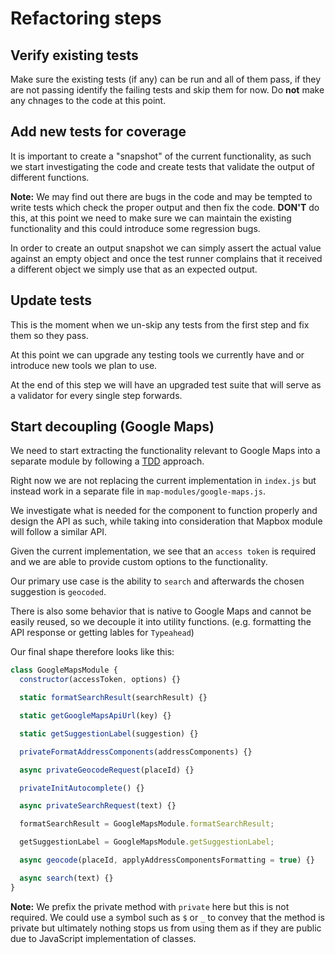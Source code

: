 # Refactoring steps

## Verify existing tests

Make sure the existing tests (if any) can be run and all of them pass, if they are not passing identify the failing tests and skip them for now. Do **not** make any chnages to the code at this point.

## Add new tests for coverage

It is important to create a "snapshot" of the current functionality, as such we start investigating the code and create tests that validate the output of different functions.

**Note:** We may find out there are bugs in the code and may be tempted to write tests which check the proper output and then fix the code. **DON'T** do this, at this point we need to make sure we can maintain the existing functionality and this could introduce some regression bugs.

In order to create an output snapshot we can simply assert the actual value against an empty object and once the test runner complains that it received a different object we simply use that as an expected output.

## Update tests

This is the moment when we un-skip any tests from the first step and fix them so they pass.

At this point we can upgrade any testing tools we currently have and or introduce new tools we plan to use.

At the end of this step we will have an upgraded test suite that will serve as a validator for every single step forwards.

## Start decoupling (Google Maps)

We need to start extracting the functionality relevant to Google Maps into a separate module by following a [TDD](https://en.wikipedia.org/wiki/Test-driven_development) approach.

Right now we are not replacing the current implementation in `index.js` but instead work in a separate file in `map-modules/google-maps.js`.

We investigate what is needed for the component to function properly and design the API as such, while taking into consideration that Mapbox module will follow a similar API.

Given the current implementation, we see that an `access token` is required and we are able to provide custom options to the functionality.

Our primary use case is the ability to `search` and afterwards the chosen suggestion is `geocoded`.

There is also some behavior that is native to Google Maps and cannot be easily reused, so we decouple it into utility functions. (e.g. formatting the API response or getting lables for `Typeahead`)

Our final shape therefore looks like this:

```js
class GoogleMapsModule {
  constructor(accessToken, options) {}

  static formatSearchResult(searchResult) {}

  static getGoogleMapsApiUrl(key) {}

  static getSuggestionLabel(suggestion) {}

  privateFormatAddressComponents(addressComponents) {}

  async privateGeocodeRequest(placeId) {}

  privateInitAutocomplete() {}

  async privateSearchRequest(text) {}

  formatSearchResult = GoogleMapsModule.formatSearchResult;

  getSuggestionLabel = GoogleMapsModule.getSuggestionLabel;

  async geocode(placeId, applyAddressComponentsFormatting = true) {}

  async search(text) {}
}
```

**Note:** We prefix the private method with `private` here but this is not required. We could use a symbol such as `$` or `_` to convey that the method is private but ultimately nothing stops us from using them as if they are public due to JavaScript implementation of classes.

